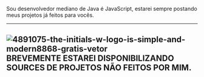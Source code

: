 Sou desenvolvedor mediano de Java é JavaScript, estarei sempre postando meus projetos já feitos para vocês.

<!---
Já estou desenvolvendo sistemas para minecraft e bots para servidores do discord.
--->

---
![4891075-the-initials-w-logo-is-simple-and-modern8868-gratis-vetor](https://github.com/WaterPlugins/WaterPlugins/assets/146262770/d4623f03-4db7-4d1c-b2e4-68121712b00c) BREVEMENTE ESTAREI DISPONIBILIZANDO SOURCES DE PROJETOS NÃO FEITOS POR MIM.
---
